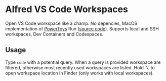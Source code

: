 # Alfred VS Code Workspaces

Open VS Code workspace like a champ. No depencies, MacOS implementation of [PowerToys](https://github.com/microsoft/PowerToys) Run ([source code](https://github.com/microsoft/PowerToys/tree/main/src/modules/launcher/Plugins/Community.PowerToys.Run.Plugin.VSCodeWorkspaces)). Supports local and SSH workspaces, Dev Containers and Codespaces.

## Usage

Type `code` with a potential query. When a query is provided workspace are filtered, otherwise most recently used workspaces are listed.
Hold ⌥ to open workspace location in Finder (only works with local workspaces).